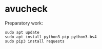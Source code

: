 # avucheck

Preparatory work:
	
	sudo apt update
	sudo apt install python3-pip python3-bs4
	sudo pip3 install requests
